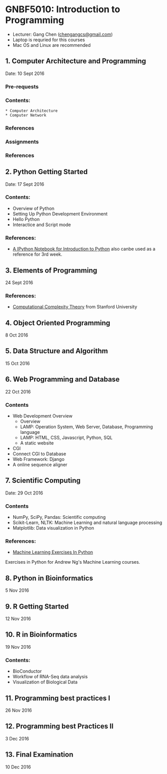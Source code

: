 # GNBF5010: Introduction to Programming
* Lecturer: Gang Chen (chengangcs@gmail.com)
* Laptop is requried for this courses
* Mac OS and Linux are recommended


## 1. Computer Architecture and Programming
Date: 10 Sept 2016
### Pre-requests
### Contents:
	* Computer Architecture
	* Computer Network
	
### References
### Assignments
### References
## 2. Python Getting Started
Date: 17 Sept 2016
### Contents:
* Overview of Python
* Setting Up Python Development Environment
* Hello Python
* Interactice and Script mode
### References:
* [A IPython Notebook for Introduction to Python](http://nbviewer.jupyter.org/github/jdwittenauer/ipython-notebooks/blob/master/notebooks/language/Intro.ipynb) also canbe used as a reference for 3rd week.

## 3. Elements of Programming
24 Sept 2016

### References:
* [Computational Complexity Theory](http://plato.stanford.edu/entries/computational-complexity/) from Stanford University

## 4. Object Oriented Programming
8 Oct 2016
## 5. Data Structure and Algorithm
15 Oct 2016
## 6. Web Programming and Database
22 Oct 2016
### Contents
* Web Development Overview
	* Overview
	* LAMP: Operation System, Web Server, Database, Programming language
	* LAMP: HTML, CSS, Javascript, Python, SQL
	* A static website
* CGI
* Connect CGI to Database
* Web Framework: Django
* A online sequence aligner

## 7. Scientific Computing
Date: 29 Oct 2016
### Contents
* NumPy, SciPy, Pandas: 
Scientific computing
* Scikit-Learn, NLTK:
Machine Learning and natural language processing
* Matplotlib:
Data visualization in Python

### References:
* [Machine Learning Exercises In Python](http://www.johnwittenauer.net/machine-learning-exercises-in-python-part-1/)

Exercises in Python for Andrew Ng's Machine Learning courses.


## 8. Python in Bioinformatics
5 Nov 2016
## 9. R Getting Started
12 Nov 2016
## 10. R in Bioinformatics
19 Nov 2016
### Contents:
* BioConductor
* Workflow of RNA-Seq data analysis
* Visualization of Biological Data

## 11. Programming best practices I
26 Nov 2016
## 12. Programming best Practices II
3 Dec 2016
## 13. Final Examination
10 Dec 2016

